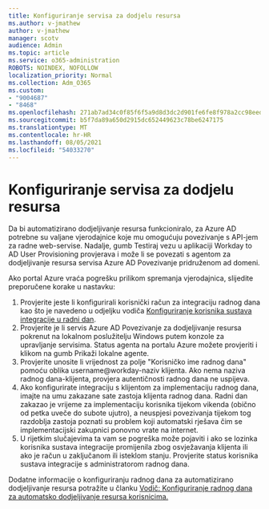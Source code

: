 ```yaml
---
title: Konfiguriranje servisa za dodjelu resursa
ms.author: v-jmathew
author: v-jmathew
manager: scotv
audience: Admin
ms.topic: article
ms.service: o365-administration
ROBOTS: NOINDEX, NOFOLLOW
localization_priority: Normal
ms.collection: Adm_O365
ms.custom:
- "9004687"
- "8468"
ms.openlocfilehash: 271ab7ad34c0f85f6f5a9d8d3dc2d901fe6fe8f978a2cc98eed986f594036f17
ms.sourcegitcommit: b5f7da89a650d2915dc652449623c78be6247175
ms.translationtype: MT
ms.contentlocale: hr-HR
ms.lasthandoff: 08/05/2021
ms.locfileid: "54033270"
---
```

# <a name="configuring-the-provision-service"></a>Konfiguriranje servisa za dodjelu resursa

Da bi automatizirano dodjeljivanje resursa funkcioniralo, za Azure AD potrebne su valjane vjerodajnice koje mu omogućuju povezivanje s API-jem za radne web-servise. Nadalje, gumb Testiraj vezu u aplikaciji Workday to AD User Provisioning provjerava i može li se povezati s agentom za dodjeljivanje resursa servisa Azure AD Povezivanje pridruženom ad domeni.

Ako portal Azure vraća pogrešku prilikom spremanja vjerodajnica, slijedite preporučene korake u nastavku:

1. Provjerite jeste li konfigurirali korisnički račun za integraciju radnog dana kao što je navedeno u odjeljku vodiča [Konfiguriranje korisnika sustava integracije u radni dan](https://docs.microsoft.com/azure/active-directory/saas-apps/workday-inbound-tutorial).
2. Provjerite je li servis Azure AD Povezivanje za dodjeljivanje resursa pokrenut na lokalnom poslužitelju Windows putem konzole za upravljanje servisima. Status agenta na portalu Azure možete provjeriti i klikom na gumb Prikaži lokalne agente.
3. Provjerite unosite li vrijednost za polje "Korisničko ime radnog dana" pomoću oblika username@workday-naziv klijenta. Ako nema naziva radnog dana-klijenta, provjera autentičnosti radnog dana ne uspijeva.
4. Ako konfigurirate integraciju s klijentom za implementaciju radnog dana, imajte na umu zakazane sate zastoja klijenta radnog dana. Radni dan zakazao je vrijeme za implementaciju korisnika tijekom vikenda (obično od petka uveče do subote ujutro), a neuspjesi povezivanja tijekom tog razdoblja zastoja poznati su problem koji automatski rješava čim se implementacijski zakupnici ponovno vrate na internet.
5. U rijetkim slučajevima ta vam se pogreška može pojaviti i ako se lozinka korisnika sustava integracije promijenila zbog osvježavanja klijenta ili ako je račun u zaključanom ili isteklom stanju. Provjerite status korisnika sustava integracije s administratorom radnog dana.

Dodatne informacije o konfiguriranju radnog dana za automatizirano dodjeljivanje resursa potražite u članku [Vodič: Konfiguriranje radnog dana za automatsko dodjeljivanje resursa korisnicima.](https://docs.microsoft.com/azure/active-directory/saas-apps/workday-inbound-tutorial)

